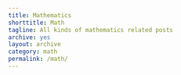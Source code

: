```yaml
---
title: Mathematics
shorttitle: Math
tagline: All kinds of mathematics related posts
archive: yes
layout: archive
category: math
permalink: /math/
---
```


